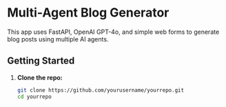 # Multi-Agent Blog Generator

This app uses FastAPI, OpenAI GPT-4o, and simple web forms to generate blog posts using multiple AI agents.

## Getting Started

1. **Clone the repo:**
   ```bash
   git clone https://github.com/yourusername/yourrepo.git
   cd yourrepo